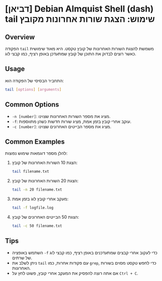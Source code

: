 # [דביאן] Debian Almquist Shell (dash) tail שימוש: הצגת שורות אחרונות מקובץ

## Overview
הפקודה `tail` משמשת להצגת השורות האחרונות של קובץ טקסט. היא מאוד שימושית כאשר רוצים לבדוק את התוכן של קובץ שמתעדכן באופן רציף, כמו קבצי לוג.

## Usage
התחביר הבסיסי של הפקודה הוא:

```bash
tail [options] [arguments]
```

## Common Options
- `-n [number]`: מציג את מספר השורות האחרונות שצוינו.
- `-f`: עוקב אחרי קובץ בזמן אמת, מציג שורות חדשות כשהן מתווספות.
- `-c [number]`: מציג את מספר הבייטים האחרונים שצוינו.

## Common Examples
להלן מספר דוגמאות שימוש נפוצות:

1. הצגת 10 השורות האחרונות של קובץ:
   ```bash
   tail filename.txt
   ```

2. הצגת 20 השורות האחרונות של קובץ:
   ```bash
   tail -n 20 filename.txt
   ```

3. מעקב אחרי קובץ לוג בזמן אמת:
   ```bash
   tail -f logfile.log
   ```

4. הצגת 50 הבייטים האחרונים של קובץ:
   ```bash
   tail -c 50 filename.txt
   ```

## Tips
- השתמש באופציה `-f` כדי לעקוב אחרי קבצים שמתעדכנים באופן רציף, כמו קבצי לוג של שרתים.
- ניתן לשלב את `tail` עם פקודות אחרות, כמו `grep`, כדי לחפש טקסט מסוים בשורות האחרונות.
- אם אתה רוצה להפסיק את המעקב אחרי קובץ, פשוט לחץ על `Ctrl + C`.